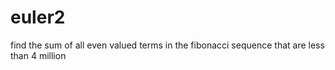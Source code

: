 euler2
======

find the sum of all even valued terms in the fibonacci sequence that are less than 4 million
